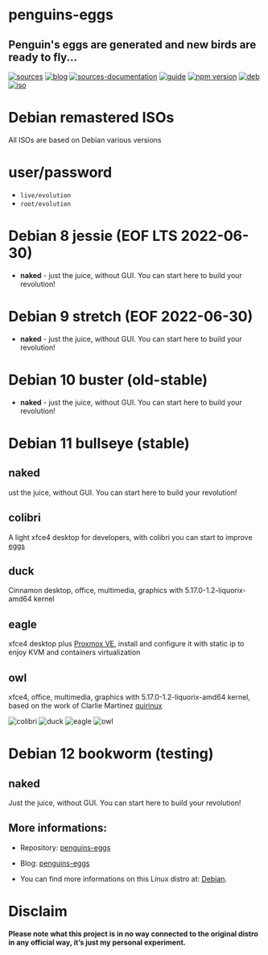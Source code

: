 penguins-eggs
=============

## Penguin&#39;s eggs are generated and new birds are ready to fly...
[![sources](https://img.shields.io/badge/github-sources-blue)](https://github.com/pieroproietti/penguins-eggs)
[![blog](https://img.shields.io/badge/blog-penguin's%20eggs-blue)](https://penguins-eggs.net)
[![sources-documentation](https://img.shields.io/badge/sources-documentation-blue)](https://penguins-eggs.net/sources-documentation/index.html)
[![guide](https://img.shields.io/badge/guide-penguin's%20eggs-blue)](https://penguins-eggs.net/book/)
[![npm version](https://img.shields.io/npm/v/penguins-eggs.svg)](https://npmjs.org/package/penguins-eggs)
[![deb](https://img.shields.io/badge/deb-packages-orange)](https://sourceforge.net/projects/penguins-eggs/files/packages-deb)
[![iso](https://img.shields.io/badge/iso-images-orange)](https://sourceforge.net/projects/penguins-eggs/files/iso)

# Debian remastered ISOs

All ISOs are based on Debian various versions

# user/password
* ```live/evolution```
* ```root/evolution```

# Debian 8 jessie (EOF LTS 2022-06-30)
* **naked** - just the juice, without GUI. You can start here to build your revolution!

# Debian 9 stretch (EOF 2022-06-30)
* **naked** - just the juice, without GUI. You can start here to build your revolution!

# Debian 10 buster (old-stable)
* **naked** - just the juice, without GUI. You can start here to build your revolution!

# Debian 11 bullseye (stable)

## naked ##
 ust the juice, without GUI. You can start here to build your revolution!
 
 ## colibri ##
 A light xfce4 desktop for developers, with colibri you can start to improve [eggs](https://github.com/pieroproietti/penguins-eggs)
 
 ## duck ##
 Cinnamon desktop, office, multimedia, graphics with 5.17.0-1.2-liquorix-amd64 kernel

 ## eagle ##
  xfce4 desktop plus [Proxmox VE](https://www.proxmox.com/en/proxmox-ve), install and configure it with static ip to enjoy KVM and containers virtualization
 
 ## owl ##
 xfce4, office, multimedia, graphics with 5.17.0-1.2-liquorix-amd64 kernel, based on the work of Clarlie Martinez [quirinux](https://quirinux.org/)

![colibri](https://a.fsdn.com/con/app/proj/penguins-eggs/screenshots/colibri.png/245/183)
![duck](https://a.fsdn.com/con/app/proj/penguins-eggs/screenshots/duck.png/245/183)
![eagle](https://a.fsdn.com/con/app/proj/penguins-eggs/screenshots/eagle.png/245/183)
![owl](https://a.fsdn.com/con/app/proj/penguins-eggs/screenshots/owl.png/245/183)

# Debian 12 bookworm (testing)

## naked ## 
 Just the juice, without GUI. You can start here to build your revolution!

## More informations:

* Repository: [penguins-eggs](https://github.com/pieroproietti/penguins-eggs)
* Blog: [penguins-eggs](https://penguins-eggs.net)

* You can find more informations on this Linux distro at: [Debian](https://debian.org/).


# Disclaim
__Please note what this project is in no way connected to the original distro in any official way, it’s just my personal experiment.__

